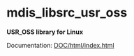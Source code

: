 # mdis_libsrc_usr_oss

**USR_OSS library for Linux**

Documentation: [DOC/html/index.html](DOC/html/index.html)
